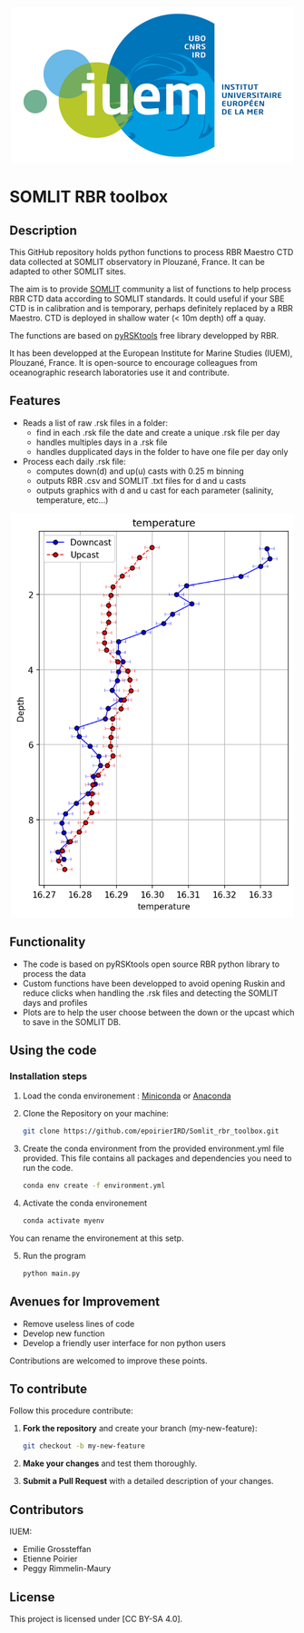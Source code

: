 <p align="center">
  <img src="images/logo_IUEM.png" alt="IUEM Logo" width="500"/>
</p>

# SOMLIT RBR toolbox

## Description

This GitHub repository holds python functions to process RBR Maestro CTD data collected at SOMLIT observatory in Plouzané, France. It can be adapted to other SOMLIT sites.

The aim is to provide [SOMLIT](https://www.somlit.fr/) community a list of functions to help process RBR CTD data according to SOMLIT standards. It could useful if your SBE CTD is in calibration and is temporary, perhaps definitely replaced by a RBR Maestro. CTD is deployed in shallow water (< 10m depth) off a quay.

The functions are based on [pyRSKtools](https://docs-static.rbr-global.com/pyrsktools/index.html) free library developped by RBR. 

It has been developped at the European Institute for Marine Studies (IUEM), Plouzané, France. It is open-source to encourage colleagues from oceanographic research laboratories use it and contribute.

## Features

- Reads a list of raw .rsk files in a folder:
    - find in each .rsk file the date and create a unique .rsk file per day
    - handles multiples days in a .rsk file
    - handles dupplicated days in the folder to have one file per day only
- Process each daily .rsk file:
    - computes down(d) and up(u) casts with 0.25 m binning
    - outputs RBR .csv and SOMLIT .txt files for d and u casts
    - outputs graphics with d and u cast for each parameter (salinity, temperature, etc...)

<p align="center">
  <img src="images/temperature.png" alt="Temperature graph" width="500"/>
</p>

## Functionality

- The code is based on pyRSKtools open source RBR python library to process the data
- Custom functions have been developped to avoid opening Ruskin and reduce clicks when handling the .rsk files and detecting the SOMLIT days and profiles
- Plots are to help the user choose between the down or the upcast which to save in the SOMLIT DB.

## Using the code

### Installation steps

1. Load the conda environement : [Miniconda](https://docs.conda.io/en/latest/miniconda.html) or [Anaconda](https://www.anaconda.com/)

2. Clone the Repository on your machine:
   ```bash
   git clone https://github.com/epoirierIRD/Somlit_rbr_toolbox.git
   ```
3. Create the conda environment from the provided environment.yml file provided. This file contains all packages and dependencies you need to run the code.
    ```bash
    conda env create -f environment.yml
    ```
4. Activate the conda environement
    ```bash
    conda activate myenv
    ```
You can rename the environement at this setp.

5. Run the program 
    ```bash
    python main.py
    ```

## Avenues for Improvement

- Remove useless lines of code
- Develop new function
- Develop a friendly user interface for non python users

Contributions are welcomed to improve these points.

## To contribute

Follow this procedure contribute:

1. **Fork the repository** and create your branch (my-new-feature):

   ```bash
   git checkout -b my-new-feature
   ```

2. **Make your changes** and test them thoroughly.



4. **Submit a Pull Request** with a detailed description of your changes.

## Contributors

IUEM:
- Emilie Grossteffan
- Etienne Poirier
- Peggy Rimmelin-Maury

## License

This project is licensed under [CC BY-SA 4.0]. 

